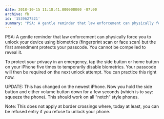 ```yaml
---
date: 2018-10-15 11:18:41.000000000 -07:00
archive: fb
id: '1539627521'
summary: "PSA: A gentle reminder that law enforcement can physically force you to unlock your device using biometrics (fingerprint scan or face scan) but the first amendment protects your passcode. You cannot be compelled to reveal it."
---
```


PSA: A gentle reminder that law enforcement can physically force you to unlock your device using biometrics (fingerprint scan or face scan) but the first amendment protects your passcode. You cannot be compelled to reveal it.

To protect your privacy in an emergency, tap the side button or home button on your iPhone five times to temporarily disable biometrics. Your passcode will then be required on the next unlock attempt. You can practice this right now.

UPDATE: This has changed on the newest iPhone. Now you hold the side button and either volume button down for a few seconds (which is to say: squeeze the phone). This should work on all “notch” style phones.

Note: This does not apply at border crossings where, today at least, you can be refused entry if you refuse to unlock your phone.
